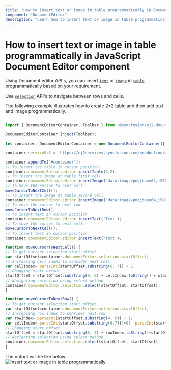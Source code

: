 ```yaml
---
title: "How to insert text or image in table programmatically in Document editor." 
component: "DocumentEditor" 
description: "Learn how to insert text or image in table programmatically in Syncfusion JavaScript Document Editor component." 
---
```


# How to insert text or image in table programmatically in JavaScript Document Editor component

Using Document editor API's, you can insert [`text`](../../document-editor/how-to/insert-text-in-current-position/#insert-text-in-current-cursor-position) or [`image`](../../document-editor/image/#images) in [`table`](../../document-editor/table/#create-a-table) programmatically based on your requirement.

Use [`selection`](../../document-editor/how-to/move-selection-to-specific-position/#selects-content-based-on-start-and-end-hierarchical-index) API's to navigate between rows and cells.

The following example illustrates how to create 2*2 table and then add text and image programmatically.

```typescript

import { DocumentEditorContainer, Toolbar } from '@syncfusion/ej2-documenteditor';

DocumentEditorContainer.Inject(Toolbar);

let container: DocumentEditorContainer = new DocumentEditorContainer({ enableToolbar: true, height: '590px' });

container.serviceUrl = 'https://ej2services.syncfusion.com/production/web-services/api/documenteditor/';

container.appendTo('#container');
// To insert the table in cursor position
container.documentEditor.editor.insertTable(2,2);
// To insert the image at table first cell
container.documentEditor.editor.insertImage("data:image/png;base64,iVBORw0KGgoAAAANSUhEUgAAAAUAAAAFCAYAAACNbyblAAAAHElEQVQI12P4    //8/w38GIAXDIBKE0DHxgljNBAAO9TXL0Y4OHwAAAABJRU5ErkJggg==");
// To move the cursor to next cell
moveCursorToNextCell();
// To insert the image at table second cell
container.documentEditor.editor.insertImage("data:image/png;base64,iVBORw0KGgoAAAANSUhEUgAAAAUAAAAFCAYAAACNbyblAAAAHElEQVQI12P4    //8/w38GIAXDIBKE0DHxgljNBAAO9TXL0Y4OHwAAAABJRU5ErkJggg==");
// To move the cursor to next row
moveCursorToNextRow();
// To insert text in cursor position
container.documentEditor.editor.insertText('Text');
// To move the cursor to next cell
moveCursorToNextCell();
// To insert text in cursor position
container.documentEditor.editor.insertText('Text');

function moveCursorToNextCell() {
// To get current selection start offset
var startOffset=container.documentEditor.selection.startOffset;
// Increasing cell index to consider next cell
var cellIndex= parseInt(startOffset.substring(6, 7)) + 1;
// Changing start offset
startOffset = startOffset.substring(0, 6) + cellIndex.toString() + startOffset.substring(7, startOffset.length);
// Navigating selection using select method
container.documentEditor.selection.select(startOffset, startOffset);
}

function moveCursorToNextRow() {
// To get current selection start offset
var startOffset=container.documentEditor.selection.startOffset;
// Increasing row index to consider next row
var rowIndex= parseInt(startOffset.substring(4, 5)) + 1;
var cellIndex= parseInt(startOffset.substring(6,7))!=0?  parseInt(startOffset.substring(6,7))- 1:0;
// Changing start offset
startOffset = startOffset.substring(0, 4) + rowIndex.toString()+startOffset.substring(5, 6)+cellIndex + startOffset.substring(7, startOffset.length);
// Navigating selection using select method
container.documentEditor.selection.select(startOffset, startOffset);
}
```

The output will be like below.
![Insert text or image in table programmatically](../images/table-image.png)
